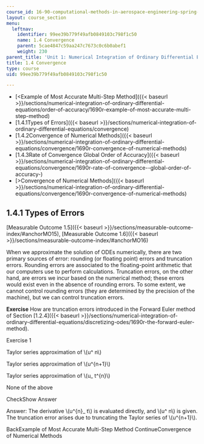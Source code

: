 ```yaml
---
course_id: 16-90-computational-methods-in-aerospace-engineering-spring-2014
layout: course_section
menu:
  leftnav:
    identifier: 99ee39b779f49afb0849103c798f1c50
    name: 1.4 Convergence
    parent: 5cae4847c59aa247c7673c0c6b0abef1
    weight: 230
parent_title: 'Unit 1: Numerical Integration of Ordinary Differential Equations'
title: 1.4 Convergence
type: course
uid: 99ee39b779f49afb0849103c798f1c50

---
```


*   [<Example of Most Accurate Multi-Step Method]({{< baseurl >}}/sections/numerical-integration-of-ordinary-differential-equations/order-of-accuracy/1690r-example-of-most-accurate-multi-step-method)
*   [1.4.1Types of Errors]({{< baseurl >}}/sections/numerical-integration-of-ordinary-differential-equations/convergence)
*   [1.4.2Convergence of Numerical Methods]({{< baseurl >}}/sections/numerical-integration-of-ordinary-differential-equations/convergence/1690r-convergence-of-numerical-methods)
*   [1.4.3Rate of Convergence Global Order of Accuracy]({{< baseurl >}}/sections/numerical-integration-of-ordinary-differential-equations/convergence/1690r-rate-of-convergence--global-order-of-accuracy-)
*   [\>Convergence of Numerical Methods]({{< baseurl >}}/sections/numerical-integration-of-ordinary-differential-equations/convergence/1690r-convergence-of-numerical-methods)

1.4.1 Types of Errors
---------------------

[Measurable Outcome 1.5]({{< baseurl >}}/sections/measurable-outcome-index/#anchorMO15), [Measurable Outcome 1.6]({{< baseurl >}}/sections/measurable-outcome-index/#anchorMO16)

When we approximate the solution of ODEs numerically, there are two primary sources of error: rounding (or floating point) errors and truncation errors. Rounding errors are associated to the floating-point arithmetic that our computers use to perform calculations. Truncation errors, on the other hand, are errors we incur based on the numerical method; these errors would exist even in the absence of rounding errors. To some extent, we cannot control rounding errors (they are determined by the precision of the machine), but we can control truncation errors.

**Exercise** How are truncation errors introduced in the Forward Euler method of Section [1.2.4]({{< baseurl >}}/sections/numerical-integration-of-ordinary-differential-equations/discretizing-odes/1690r-the-forward-euler-method).

Exercise 1

 Taylor series approximation of \\(u^ n\\)

 Taylor series approximation of \\(u^{n+1}\\)

 Taylor series approximation of \\(u\_ t^{n}\\)

 None of the above

CheckShow Answer

Answer: The derivative \\(u^{n}\_ t\\) is evaluated directly, and \\(u^ n\\) is given. The truncation error arises due to truncating the Taylor series of \\(u^{n+1}\\).

BackExample of Most Accurate Multi-Step Method ContinueConvergence of Numerical Methods
